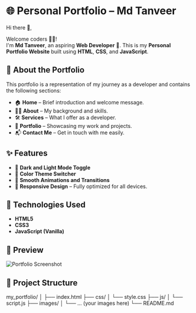 # 🌐 Personal Portfolio – Md Tanveer

Hi there 👋,

Welcome coders 👨‍💻!  
I'm **Md Tanveer**, an aspiring **Web Developer** 🚀. This is my **Personal Portfolio Website** built using **HTML**, **CSS**, and **JavaScript**.

## 📁 About the Portfolio

This portfolio is a representation of my journey as a developer and contains the following sections:

- 🏠 **Home** – Brief introduction and welcome message.
- 👨‍💼 **About** – My background and skills.
- 🛠️ **Services** – What I offer as a developer.
- 💼 **Portfolio** – Showcasing my work and projects.
- 📬 **Contact Me** – Get in touch with me easily.

## ✨ Features

- 🌙 **Dark and Light Mode Toggle**
- 🎨 **Color Theme Switcher**
- 💫 **Smooth Animations and Transitions**
- 📱 **Responsive Design** – Fully optimized for all devices.

## 🚀 Technologies Used

- **HTML5**
- **CSS3**
- **JavaScript (Vanilla)**

## 📸 Preview

![Portfolio Screenshot](./screenshot.png) <!-- Replace with actual screenshot file name or link -->

## 📂 Project Structure

my_portfolio/
│
├── index.html
├── css/
│ └── style.css
├── js/
│ └── script.js
├── images/
│ └── ... (your images here)
└── README.md